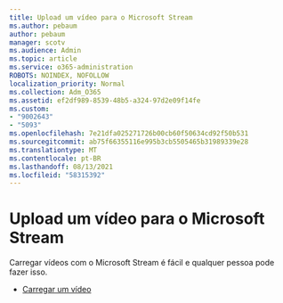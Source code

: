 ```yaml
---
title: Upload um vídeo para o Microsoft Stream
ms.author: pebaum
author: pebaum
manager: scotv
ms.audience: Admin
ms.topic: article
ms.service: o365-administration
ROBOTS: NOINDEX, NOFOLLOW
localization_priority: Normal
ms.collection: Adm_O365
ms.assetid: ef2df989-8539-48b5-a324-97d2e09f14fe
ms.custom:
- "9002643"
- "5093"
ms.openlocfilehash: 7e21dfa025271726b00cb60f50634cd92f50b531
ms.sourcegitcommit: ab75f66355116e995b3cb5505465b31989339e28
ms.translationtype: MT
ms.contentlocale: pt-BR
ms.lasthandoff: 08/13/2021
ms.locfileid: "58315392"
---
```

# <a name="upload-a-video-to-microsoft-stream"></a>Upload um vídeo para o Microsoft Stream

Carregar vídeos com o Microsoft Stream é fácil e qualquer pessoa pode fazer isso.

- [Carregar um vídeo](https://docs.microsoft.com/stream/portal-upload-video)
